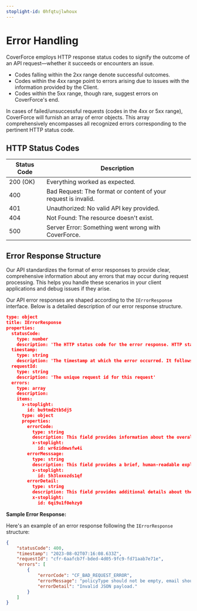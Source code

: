 ```yaml
---
stoplight-id: 0hfqtujlwhoux
---
```


# Error Handling

CoverForce employs HTTP response status codes to signify the outcome of an API request—whether it succeeds or encounters an issue.

* Codes falling within the 2xx range denote successful outcomes.
* Codes within the 4xx range point to errors arising due to issues with the information provided by the Client.
* Codes within the 5xx range, though rare, suggest errors on CoverForce's end.

In cases of failed/unsuccessful requests (codes in the 4xx or 5xx range), CoverForce will furnish an array of error objects. This array comprehensively encompasses all recognized errors corresponding to the pertinent HTTP status code.

## HTTP Status Codes

| Status Code | Description                                          |
|-------------|------------------------------------------------------|
| 200 (OK)    | Everything worked as expected.                      |
| 400         | Bad Request: The format or content of your request is invalid. |
| 401         | Unauthorized: No valid API key provided.            |
| 404         | Not Found: The resource doesn't exist.              |
| 500         | Server Error: Something went wrong with CoverForce.    |



## Error Response Structure

Our API standardizes the format of error responses to provide clear, comprehensive information about any errors that may occur during request processing. This helps you handle these scenarios in your client applications and debug issues if they arise. 

Our API error responses are shaped according to the `IErrorResponse` interface. Below is a detailed description of our error response structure.


```json json_schema
type: object
title: IErrorResponse
properties:
  statusCode:
    type: number
    description: 'The HTTP status code for the error response. HTTP status codes are standardized codes that represent the status of the client''s request. They can indicate a successful response (200 series), a client error (400 series), a server error (500 series), etc.'
  timestamp:
    type: string
    description: 'The timestamp at which the error occurred. It follows the ISO 8601 standard format (e.g., 2023-06-02T17:25:43.511Z).'
  requestId:
    type: string
    description: 'The unique request id for this request'
  errors:
    type: array
    description: 
    items:
      x-stoplight:
        id: bu9tmd2tb5dj5
      type: object
      properties:
        errorCode:
          type: string
          description: This field provides information about the overall category or type of the error.
          x-stoplight:
            id: wr6zidmwsfw4i
        errorMesssage:
          type: string
          description: This field provides a brief, human-readable explanation of the error. It provides a general overview of the problem without going into details.
          x-stoplight:
            id: 5h3loxozds1qf
        errorDetail:
          type: string
          description: This field provides additional details about the error.
          x-stoplight:
            id: 6qi9u1f0ehzy0

```

**Sample Error Response:**

Here's an example of an error response following the `IErrorResponse` structure:

```json
{
    "statusCode": 400,
    "timestamp": "2023-08-02T07:16:08.633Z",
    "requestId": "cfr-6aafcb7f-bded-4d05-9fc9-fd71aab7e71e",
    "errors": [
        {
            "errorCode": "CF_BAD_REQUEST_ERROR",
            "errorMessage": "policyType should not be empty, email should not be empty, phone should not be empty",
            "errorDetail": "Invalid JSON payload."
        }
    ]
}